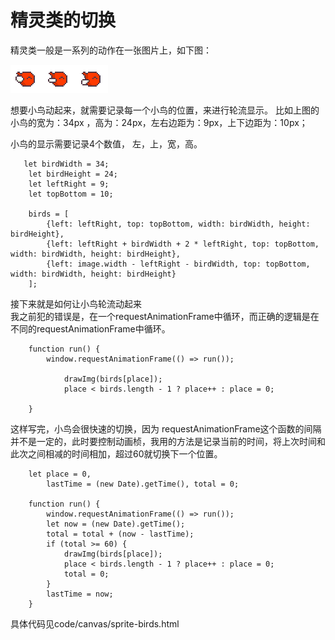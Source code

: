 # 精灵类的切换 

精灵类一般是一系列的动作在一张图片上，如下图：

![bird](birds.png)

想要小鸟动起来，就需要记录每一个小鸟的位置，来进行轮流显示。
比如上图的小鸟的宽为：34px ，高为：24px，左右边距为：9px，上下边距为：10px；

小鸟的显示需要记录4个数值， 左，上，宽，高。

```  
   let birdWidth = 34;
    let birdHeight = 24;
    let leftRight = 9;
    let topBottom = 10;
    
    birds = [
        {left: leftRight, top: topBottom, width: birdWidth, height: birdHeight},
        {left: leftRight + birdWidth + 2 * leftRight, top: topBottom, width: birdWidth, height: birdHeight},
        {left: image.width - leftRight - birdWidth, top: topBottom, width: birdWidth, height: birdHeight}
    ];
```   

接下来就是如何让小鸟轮流动起来  
我之前犯的错误是，在一个requestAnimationFrame中循环，而正确的逻辑是在不同的requestAnimationFrame中循环。

```
    function run() {
        window.requestAnimationFrame(() => run());
 
            drawImg(birds[place]);
            place < birds.length - 1 ? place++ : place = 0;

    }

```   

这样写完，小鸟会很快速的切换，因为 requestAnimationFrame这个函数的间隔并不是一定的，此时要控制动画桢，我用的方法是记录当前的时间，将上次时间和此次之间相减的时间相加，超过60就切换下一个位置。

```
    let place = 0,
        lastTime = (new Date).getTime(), total = 0;
    
    function run() {
        window.requestAnimationFrame(() => run());
        let now = (new Date).getTime();
        total = total + (now - lastTime);
        if (total >= 60) {
            drawImg(birds[place]);
            place < birds.length - 1 ? place++ : place = 0;
            total = 0;
        }
        lastTime = now;
    }
```  

具体代码见code/canvas/sprite-birds.html